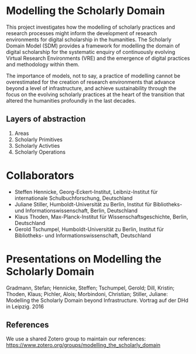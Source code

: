 # Modelling the Scholarly Domain

This project investigates how the modelling of scholarly practices and
research processes might inform the development of research
environments for digital scholarship in the humanities. The Scholarly
Domain Model (SDM) provides a framework for modelling the domain of
digital scholarship for the systematic enquiry of continuously
evolving Virtual Research Environments (VRE) and the emergence of
digital practices and methodology within them. 

The importance of models, not to say, a practice of modelling cannot
be overestimated for the creation of research environments that
advance beyond a level of infrastructure, and achieve sustainability
through the focus on the evolving scholarly practices at the heart of
the transition that altered the humanities profoundly in the last
decades.

## Layers of abstraction
1. Areas 
2. Scholarly Primitives
3. Scholarly Activties
4. Scholarly Operations

# Collaborators
- Steffen Hennicke, Georg-Eckert-Institut, Leibniz-Institut für internationale Schulbuchforschung, Deutschland
- Juliane Stiller, Humboldt-Universität zu Berlin, Institut für Bibliotheks- und Informationswissenschaft, Berlin, Deutschland
- Klaus Thoden, Max-Planck-Institut für Wissenschaftsgeschichte, Berlin, Deutschland
- Gerold Tschumpel, Humboldt-Universität zu Berlin, Institut für Bibliotheks- und Informationswissenschaft, Deutschland

# Presentations on Modelling the Scholarly Domain
Gradmann, Stefan; Hennicke, Steffen; Tschumpel, Gerold; Dill, Kristin; Thoden, Klaus; Pichler, Alois; Morbindoni, Christian; Stiller, Juliane: Modelling the Scholarly Domain beyond Infrastructure. Vortrag auf der DHd in Leipzig. 2016

## References
We use a shared Zotero group to maintain our references: https://www.zotero.org/groups/modelling_the_scholarly_domain
